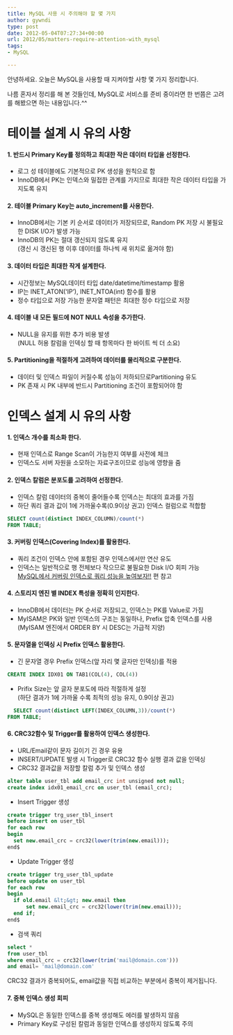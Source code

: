 ```yaml
---
title: MySQL 사용 시 주의해야 할 몇 가지
author: gywndi
type: post
date: 2012-05-04T07:27:34+00:00
url: 2012/05/matters-require-attention-with_mysql
tags:
- MySQL

---
```

안녕하세요. 오늘은 MySQL을 사용할 때 지켜야할 사항 몇 가지 정리합니다.

나름 혼자서 정리를 해 본 것들인데, MySQL로 서비스를 준비 중이라면 한 번쯤은 고려를 해봤으면 하는 내용입니다.^^

# 테이블 설계 시 유의 사항

#### 1. 반드시 Primary Key를 정의하고 최대한 작은 데이터 타입을 선정한다.

* 로그 성 테이블에도 기본적으로 PK 생성을 원칙으로 함
* InnoDB에서 PK는 인덱스와 밀접한 관계를 가지므로 최대한 작은 데이터 타입을 가지도록 유지

#### 2. 테이블 Primary Key는 auto_increment를 사용한다.

* InnoDB에서는 기본 키 순서로 데이터가 저장되므로, Random PK 저장 시 불필요한 DISK I/O가 발생 가능
* InnoDB의 PK는 절대 갱신되지 않도록 유지  
  (갱신 시 갱신된 행 이후 데이터를 하나씩 새 위치로 옮겨야 함)

#### 3. 데이터 타입은 최대한 작게 설계한다.

* 시간정보는 MySQL데이터 타입 date/datetime/timestamp 활용
* IP는 INET\_ATON(‘IP’), INET\_NTOA(int) 함수를 활용
* 정수 타입으로 저장 가능한 문자열 패턴은 최대한 정수 타입으로 저장

#### 4. 테이블 내 모든 필드에 NOT NULL 속성을 추가한다.

* NULL을 유지를 위한 추가 비용 발생  
  (NULL 허용 칼럼을 인덱싱 할 때 항목마다 한 바이트 씩 더 소요)

#### 5. Partitioning을 적절하게 고려하여 데이터를 물리적으로 구분한다.

* 데이터 및 인덱스 파일이 커질수록 성능이 저하되므로Partitioning 유도
* PK 존재 시 PK 내부에 반드시 Partitioning 조건이 포함되어야 함

# 인덱스 설계 시 유의 사항

#### 1. 인덱스 개수를 최소화 한다.

* 현재 인덱스로 Range Scan이 가능한지 여부를 사전에 체크
* 인덱스도 서버 자원을 소모하는 자료구조이므로 성능에 영향을 줌

#### 2. 인덱스 칼럼은 분포도를 고려하여 선정한다.

* 인덱스 칼럼 데이터의 중복이 줄어들수록 인덱스는 최대의 효과를 가짐
* 하단 쿼리 결과 값이 1에 가까울수록(0.9이상 권고) 인덱스 컬럼으로 적합함 

```sql
SELECT count(distinct INDEX_COLUMN)/count(*)
FROM TABLE;
```

#### 3. 커버링 인덱스(Covering Index)를 활용한다.

* 쿼리 조건이 인덱스 안에 포함된 경우 인덱스에서만 연산 유도
* 인덱스는 일반적으로 행 전체보다 작으므로 불필요한 Disk I/O 회피 가능  
  [MySQL에서 커버링 인덱스로 쿼리 성능을 높여보자!!](/2012/04/mysql-covering-index/) 편 참고

#### 4. 스토리지 엔진 별 INDEX 특성을 정확히 인지한다.

* InnoDB에서 데이터는 PK 순서로 저장되고, 인덱스는 PK를 Value로 가짐
* MyISAM은 PK와 일반 인덱스의 구조는 동일하나, Prefix 압축 인덱스를 사용  
  (MyISAM 엔진에서 ORDER BY 시 DESC는 가급적 지양)

#### 5. 문자열을 인덱싱 시 Prefix 인덱스 활용한다.

* 긴 문자열 경우 Prefix 인덱스(앞 자리 몇 글자만 인덱싱)를 적용 
```sql
CREATE INDEX IDX01 ON TAB1(COL(4), COL(4))
```

* Prifix Size는 앞 글자 분포도에 따라 적절하게 설정  
  (하단 결과가 1에 가까울 수록 최적의 성능 유지, 0.9이상 권고)
```sql
  SELECT count(distinct LEFT(INDEX_COLUMN,3))/count(*)
FROM TABLE;
```

#### 6. CRC32함수 및 Trigger를 활용하여 인덱스 생성한다.

* URL/Email같이 문자 길이기 긴 경우 유용
* INSERT/UPDATE 발생 시 Trigger로 CRC32 함수 실행 결과 값을 인덱싱
* CRC32 결과값을 저장할 칼럼 추가 및 인덱스 생성 
```sql
alter table user_tbl add email_crc int unsigned not null;
create index idx01_email_crc on user_tbl (email_crc);
```

* Insert Trigger 생성 
```sql
create trigger trg_user_tbl_insert
before insert on user_tbl
for each row
begin
  set new.email_crc = crc32(lower(trim(new.email)));
end$
```

* Update Trigger 생성 
```sql
create trigger trg_user_tbl_update
before update on user_tbl
for each row
begin
  if old.email &lt;&gt; new.email then
      set new.email_crc = crc32(lower(trim(new.email)));
  end if;
end$
```

* 검색 쿼리 
```sql
select *
from user_tbl
where email_crc = crc32(lower(trim('mail@domain.com')))
and email= 'mail@domain.com'
```

CRC32 결과가 중복되어도, email값을 직접 비교하는 부분에서 중복이 제거됩니다.</li> </ul> 

#### 7. 중복 인덱스 생성 회피

* MySQL은 동일한 인덱스를 중복 생성해도 에러를 발생하지 않음
* Primary Key로 구성된 칼럼과 동일한 인덱스를 생성하지 않도록 주의